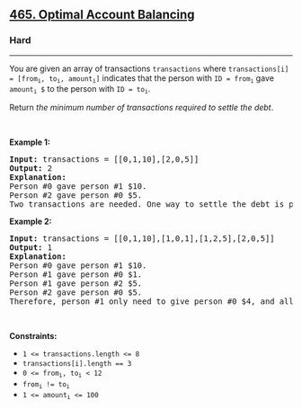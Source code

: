 <h2><a href="https://leetcode.com/problems/optimal-account-balancing/">465. Optimal Account Balancing</a></h2><h3>Hard</h3><hr><div><p>You are given an array of transactions <code>transactions</code> where <code>transactions[i] = [from<sub>i</sub>, to<sub>i</sub>, amount<sub>i</sub>]</code> indicates that the person with <code>ID = from<sub>i</sub></code> gave <code>amount<sub>i</sub> $</code> to the person with <code>ID = to<sub>i</sub></code>.</p>

<p>Return <em>the minimum number of transactions required to settle the debt</em>.</p>

<p>&nbsp;</p>
<p><strong class="example">Example 1:</strong></p>

<pre><strong>Input:</strong> transactions = [[0,1,10],[2,0,5]]
<strong>Output:</strong> 2
<strong>Explanation:</strong>
Person #0 gave person #1 $10.
Person #2 gave person #0 $5.
Two transactions are needed. One way to settle the debt is person #1 pays person #0 and #2 $5 each.
</pre>

<p><strong class="example">Example 2:</strong></p>

<pre><strong>Input:</strong> transactions = [[0,1,10],[1,0,1],[1,2,5],[2,0,5]]
<strong>Output:</strong> 1
<strong>Explanation:</strong>
Person #0 gave person #1 $10.
Person #1 gave person #0 $1.
Person #1 gave person #2 $5.
Person #2 gave person #0 $5.
Therefore, person #1 only need to give person #0 $4, and all debt is settled.
</pre>

<p>&nbsp;</p>
<p><strong>Constraints:</strong></p>

<ul>
	<li><code>1 &lt;= transactions.length &lt;= 8</code></li>
	<li><code>transactions[i].length == 3</code></li>
	<li><code>0 &lt;= from<sub>i</sub>, to<sub>i</sub> &lt; 12</code></li>
	<li><code>from<sub>i</sub> != to<sub>i</sub></code></li>
	<li><code>1 &lt;= amount<sub>i</sub> &lt;= 100</code></li>
</ul>
</div>